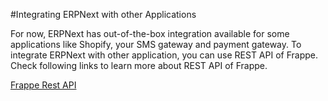 #Integrating ERPNext with other Applications

For now, ERPNext has out-of-the-box integration available for some applications like Shopify, your SMS gateway and payment gateway. To integrate ERPNext with other application, you can use REST API of Frappe. Check following links to learn more about REST API of Frappe.

[Frappe Rest API](https://frappe.github.io/frappe/user/guides/integration/rest_api.html)

<!-- markdown -->